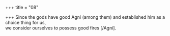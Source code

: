 +++
title = "08"

+++
Since the gods have good Agni (among them) and established him as a  choice thing for us,  
we consider ourselves to possess good fires [/Agni].  
